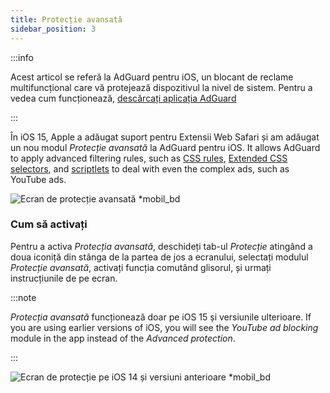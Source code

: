 ```yaml
---
title: Protecție avansată
sidebar_position: 3
---
```


:::info

Acest articol se referă la AdGuard pentru iOS, un blocant de reclame multifuncțional care vă protejează dispozitivul la nivel de sistem. Pentru a vedea cum funcționează, [descărcați aplicația AdGuard](https://agrd.io/download-kb-adblock)

:::

În iOS 15, Apple a adăugat suport pentru Extensii Web Safari și am adăugat un nou modul _Protecție avansată_ la AdGuard pentru iOS. It allows AdGuard to apply advanced filtering rules, such as [CSS rules](/general/ad-filtering/create-own-filters#cosmetic-css-rules), [Extended CSS selectors](/general/ad-filtering/create-own-filters#extended-css-selectors), and [scriptlets](/general/ad-filtering/create-own-filters#scriptlets) to deal with even the complex ads, such as YouTube ads.

![Ecran de protecție avansată \*mobil_bd](https://cdn.adtidy.org/public/Adguard/kb/iOS/features/protection_screen_15_en.jpeg)

### Cum să activați

Pentru a activa _Protecția avansată_, deschideți tab-ul _Protecție_ atingând a doua iconiță din stânga de la partea de jos a ecranului, selectați modulul _Protecție avansată_, activați funcția comutând glisorul, și urmați instrucțiunile de pe ecran.

:::note

_Protecția avansată_ funcționează doar pe iOS 15 și versiunile ulterioare. If you are using earlier versions of iOS, you will see the _YouTube ad blocking_ module in the app instead of the _Advanced protection_.

:::

![Ecran de protecție pe iOS 14 și versiuni anterioare \*mobil_bd](https://cdn.adtidy.org/public/Adguard/kb/iOS/features/protection_screen_14_en.jpeg)
